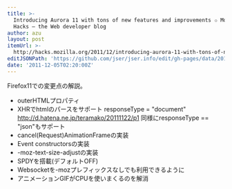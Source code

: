 ```yaml
---
title: >-
  Introducing Aurora 11 with tons of new features and improvements ✩ Mozilla
  Hacks – the Web developer blog
author: azu
layout: post
itemUrl: >-
  http://hacks.mozilla.org/2011/12/introducing-aurora-11-with-tons-of-new-features-and-improvements/
editJSONPath: 'https://github.com/jser/jser.info/edit/gh-pages/data/2011/12/index.json'
date: '2011-12-05T02:20:00Z'
---
```

Firefox11での変更点の解説。
- outerHTMLプロパティ
- XHRでhtmlのパースをサポート
responseType = &quot;document&quot;
http://d.hatena.ne.jp/teramako/20111122/p1
同様にresponseType == &quot;json&quot;もサポート
- cancel(Request)AnimationFrameの実装
- Event constructorsの実装
- -moz-text-size-adjustの実装
- SPDYを搭載(デフォルトOFF)
- Websocketを-mozプレフィックスなしでも利用できるように
- アニメーションGIFがCPUを使いまくるのを解消
